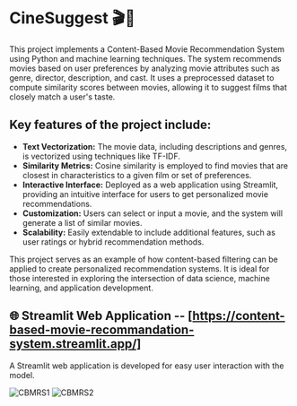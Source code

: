 # CineSuggest 🎬🍿
This project implements a Content-Based Movie Recommendation System using Python and machine learning techniques. The system recommends movies based on user preferences by analyzing movie attributes such as genre, director, description, and cast. It uses a preprocessed dataset to compute similarity scores between movies, allowing it to suggest films that closely match a user's taste.

## Key features of the project include:

- **Text Vectorization:** The movie data, including descriptions and genres, is vectorized using techniques like TF-IDF.
- **Similarity Metrics:** Cosine similarity is employed to find movies that are closest in characteristics to a given film or set of preferences.
- **Interactive Interface:** Deployed as a web application using Streamlit, providing an intuitive interface for users to get personalized movie recommendations.
- **Customization:** Users can select or input a movie, and the system will generate a list of similar movies.
- **Scalability:** Easily extendable to include additional features, such as user ratings or hybrid recommendation methods.

This project serves as an example of how content-based filtering can be applied to create personalized recommendation systems. It is ideal for those interested in exploring the intersection of data science, machine learning, and application development.

## 🌐 Streamlit Web Application -- [https://content-based-movie-recommandation-system.streamlit.app/]
A Streamlit web application is developed for easy user interaction with the model. 

![CBMRS1](https://github.com/user-attachments/assets/7342f441-cc63-43d7-9b93-c8fa53ed5a0e)
![CBMRS2](https://github.com/user-attachments/assets/3a14b3f4-9362-4046-a7f8-710872f18c34)


